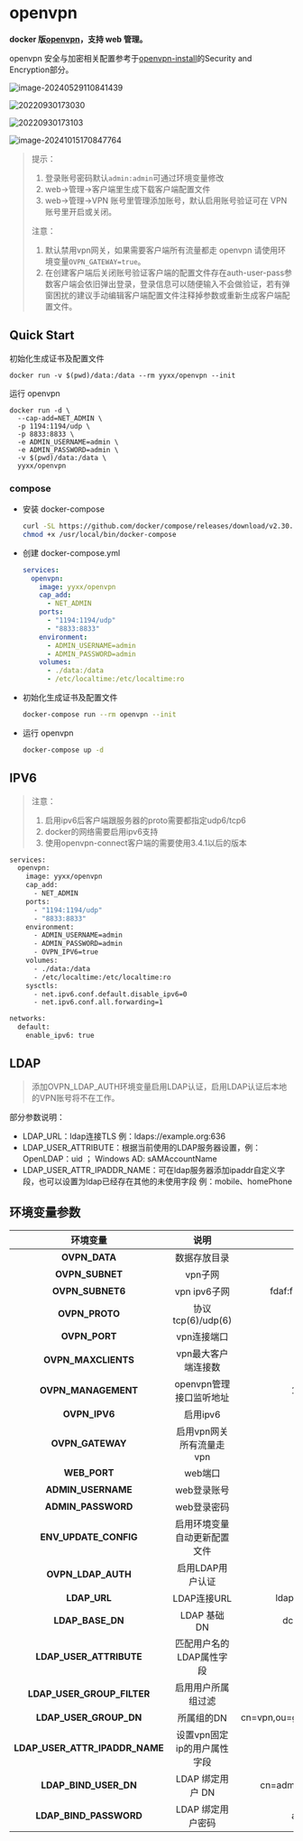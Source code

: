# openvpn

**docker 版[openvpn](https://hub.docker.com/r/yyxx/openvpn)，支持 web 管理。**

openvpn 安全与加密相关配置参考于[openvpn-install](https://github.com/angristan/openvpn-install?tab=readme-ov-file#security-and-encryption)的Security and Encryption部分。

![image-20240529110841439](https://raw.githubusercontent.com/GavinTan/files/master/picgo/image-20240529110841439.png)

![20220930173030](https://raw.githubusercontent.com/GavinTan/files/master/picgo/20220930173030.png)

![20220930173103](https://raw.githubusercontent.com/GavinTan/files/master/picgo/20220930173103.png)

![image-20241015170847764](https://raw.githubusercontent.com/GavinTan/files/master/picgo/image-20241015170847764.png)

> 提示：
>
> 1. 登录账号密码默认`admin:admin`可通过环境变量修改
> 2. web->管理->客户端里生成下载客户端配置文件
> 3. web->管理->VPN 账号里管理添加账号，默认启用账号验证可在 VPN 账号里开启或关闭。
>
> 
>
> 注意：
>
> 1. 默认禁用vpn网关，如果需要客户端所有流量都走 openvpn 请使用环境变量`OVPN_GATEWAY=true`。
> 2. 在创建客户端后关闭账号验证客户端的配置文件存在auth-user-pass参数客户端会依旧弹出登录，登录信息可以随便输入不会做验证，若有弹窗困扰的建议手动编辑客户端配置文件注释掉参数或重新生成客户端配置文件。

## Quick Start

初始化生成证书及配置文件

```shell
docker run -v $(pwd)/data:/data --rm yyxx/openvpn --init
```

运行 openvpn

```shell
docker run -d \
  --cap-add=NET_ADMIN \
  -p 1194:1194/udp \
  -p 8833:8833 \
  -e ADMIN_USERNAME=admin \
  -e ADMIN_PASSWORD=admin \
  -v $(pwd)/data:/data \
  yyxx/openvpn
```

### compose

- 安装 docker-compose

  ```bash
  curl -SL https://github.com/docker/compose/releases/download/v2.30.3/docker-compose-linux-x86_64 -o /usr/local/bin/docker-compose
  chmod +x /usr/local/bin/docker-compose
  ```

- 创建 docker-compose.yml

  ```yaml
  services:
    openvpn:
      image: yyxx/openvpn
      cap_add:
        - NET_ADMIN
      ports:
        - "1194:1194/udp"
        - "8833:8833"
      environment:
        - ADMIN_USERNAME=admin
        - ADMIN_PASSWORD=admin
      volumes:
        - ./data:/data
        - /etc/localtime:/etc/localtime:ro
  ```
  
- 初始化生成证书及配置文件

  ```bash
  docker-compose run --rm openvpn --init
  ```

- 运行 openvpn

  ```bash
  docker-compose up -d
  ```



## IPV6

>注意：
>
>1. 启用ipv6后客户端跟服务器的proto需要都指定udp6/tcp6
>2. docker的网络需要启用ipv6支持
>3. 使用openvpn-connect客户端的需要使用3.4.1以后的版本

```bash
services:
  openvpn:
    image: yyxx/openvpn
    cap_add:
      - NET_ADMIN
    ports:
      - "1194:1194/udp"
      - "8833:8833"
    environment:
      - ADMIN_USERNAME=admin
      - ADMIN_PASSWORD=admin
      - OVPN_IPV6=true
    volumes:
      - ./data:/data
      - /etc/localtime:/etc/localtime:ro
    sysctls:
      - net.ipv6.conf.default.disable_ipv6=0
      - net.ipv6.conf.all.forwarding=1

networks:
  default:
    enable_ipv6: true
```

## LDAP

> 添加OVPN_LDAP_AUTH环境变量启用LDAP认证，启用LDAP认证后本地的VPN账号将不在工作。

部分参数说明：

- LDAP_URL：ldap连接TLS 例：ldaps://example.org:636
- LDAP_USER_ATTRIBUTE：根据当前使用的LDAP服务器设置，例：OpenLDAP：uid ； Windows AD: sAMAccountName
- LDAP_USER_ATTR_IPADDR_NAME：可在ldap服务器添加ipaddr自定义字段，也可以设置为ldap已经存在其他的未使用字段 例：mobile、homePhone



## 环境变量参数

|            环境变量            |             说明             |               默认值               |
| :----------------------------: | :--------------------------: | :--------------------------------: |
|         **OVPN_DATA**          |         数据存放目录         |               /data                |
|        **OVPN_SUBNET**         |           vpn子网            |            10.8.0.0/24             |
|        **OVPN_SUBNET6**        |         vpn ipv6子网         |      fdaf:f178:e916:6dd0::/64      |
|         **OVPN_PROTO**         |      协议 tcp(6)/udp(6)      |                udp                 |
|         **OVPN_PORT**          |         vpn连接端口          |                1194                |
|      **OVPN_MAXCLIENTS**       |     vpn最大客户端连接数      |                200                 |
|      **OVPN_MANAGEMENT**       |   openvpn管理接口监听地址    |           127.0.0.1:7505           |
|         **OVPN_IPV6**          |           启用ipv6           |               false                |
|        **OVPN_GATEWAY**        |   启用vpn网关所有流量走vpn   |               false                |
|          **WEB_PORT**          |           web端口            |                8833                |
|       **ADMIN_USERNAME**       |         web登录账号          |               admin                |
|       **ADMIN_PASSWORD**       |         web登录密码          |               admin                |
|     **ENV_UPDATE_CONFIG**      | 启用环境变量自动更新配置文件 |                true                |
|       **OVPN_LDAP_AUTH**       |       启用LDAP用户认证       |               false                |
|          **LDAP_URL**          |         LDAP连接URL          |       ldap://example.org:389       |
|        **LDAP_BASE_DN**        |         LDAP 基础 DN         |         dc=example,dc=org          |
|    **LDAP_USER_ATTRIBUTE**     |   匹配用户名的LDAP属性字段   |                uid                 |
|   **LDAP_USER_GROUP_FILTER**   |      启用用户所属组过滤      |               false                |
|     **LDAP_USER_GROUP_DN**     |          所属组的DN          | cn=vpn,ou=groups,dc=example,dc=org |
| **LDAP_USER_ATTR_IPADDR_NAME** | 设置vpn固定ip的用户属性字段  |               ipaddr               |
|     **LDAP_BIND_USER_DN**      |       LDAP 绑定用户 DN       |     cn=admin,dc=example,dc=org     |
|     **LDAP_BIND_PASSWORD**     |      LDAP 绑定用户密码       |           adminpassword            |

